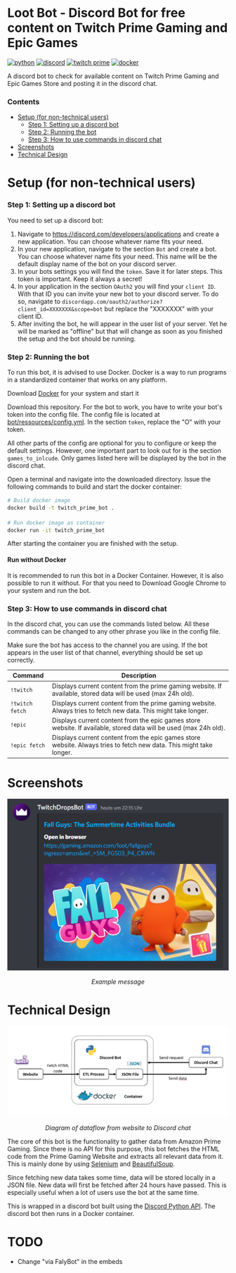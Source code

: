 # Loot Bot - Discord Bot for free content on Twitch Prime Gaming and Epic Games

<p>
    <!-- Python --->
    <a href="https://www.python.org" target="_blank" rel="noreferrer"> <img src="https://img.shields.io/badge/Python-14354C?style=for-the-badge&logo=python&logoColor=white" alt="python"/></a>
    <!-- Discord -->
    <a href="https://discord.com/" target="_blank" rel="noreferrer"> <img src="https://img.shields.io/badge/Discord-36393e?style=for-the-badge&logo=discord&logoColor=white" alt="discord"/></a>
    <!-- Twitch Prime -->
    <a href="https://gaming.amazon.com/home" target="_blank" rel="noreferrer"> <img src="https://img.shields.io/badge/Twitch_Prime-9146FF?style=for-the-badge&logo=twitch&logoColor=white" alt="twitch prime"/></a>
    <!-- Docker -->
    <a href="https://www.docker.com/" target="_blank" rel="noreferrer"> <img src="https://img.shields.io/badge/Docker-0db7ed?style=for-the-badge&logo=docker&logoColor=white" alt="docker"/></a>
</p>

A discord bot to check for available content on Twitch Prime Gaming and Epic Games Store and posting it in the discord 
chat.

### Contents
- [Setup (for non-technical users)](#setup)
  - [Step 1: Setting up a discord bot](#setup1)
  - [Step 2: Running the bot](#setup2)
  - [Step 3: How to use commands in discord chat](#setup3)
- [Screenshots](#screenshots)
- [Technical Design](#design)

<a name="setup"></a>
# Setup (for non-technical users)
<a name="setup1"></a>
### Step 1: Setting up a discord bot
You need to set up a discord bot:
1. Navigate to https://discord.com/developers/applications and create a new application. You can choose whatever name 
fits your need.
2. In your new application, navigate to the section `Bot` and create a bot. You can choose whatever name fits your need. This
name will be the default display name of the bot on your discord server.
3. In your bots settings you will find the `token`. Save it for later steps. This token is important. Keep it always a 
secret!
4. In your application in the section `OAuth2` you will find your `client ID`. With that ID you can invite your new bot to 
your discord server. To do so, navigate to `discordapp.com/oauth2/authorize?client_id=XXXXXXX&scope=bot` but replace 
the "XXXXXXX" with your client ID.
5. After inviting the bot, he will appear in the user list of your server. Yet he will be marked as "offline" but that
will change as soon as you finished the setup and the bot should be running.

<a name="setup2"></a>
### Step 2: Running the bot
To run this bot, it is advised to use Docker. Docker is a way to run programs in a standardized container that works on
any platform. 

Download [Docker](https://www.docker.com/) for your system and start it

Download this repository. For the bot to work, you have to write your bot's token into the config file. The config file 
is located at [bot/ressources/config.yml](bot/ressources/config.yml).
In the section `token`, replace the "O" with your token.

All other parts of the config are optional for you to configure or keep the default settings. However, one important part
to look out for is the section `games_to_inlcude`. Only games listed here will be displayed by the bot in the discord chat.

Open a terminal and navigate into the downloaded directory. Issue the following commands to build and start the docker
container:

```bash
# Build docker image
docker build -t twitch_prime_bot .

# Run docker image as container
docker run -it twitch_prime_bot
```

After starting the container you are finished with the setup.

#### Run without Docker
It is recommended to run this bot in a Docker Container. However, it is also possible to run it without. For that you
need to Download Google Chrome to your system and run the bot.

<a name="setup3"></a>
### Step 3: How to use commands in discord chat
In the discord chat, you can use the commands listed below. All these commands can be changed to any other phrase you like
in the config file.

Make sure the bot has access to the channel you are using. If the bot appears in the user list of that channel, everything
should be set up correctly.

| Command         | Description                                                                                                          |
|-----------------|----------------------------------------------------------------------------------------------------------------------|
| `!twitch`       | Displays current content from the prime gaming website. If available, stored data will be used (max 24h old).        |
| `!twitch fetch` | Displays current content from the prime gaming website. Always tries to fetch new data. This might take longer.      |
| `!epic`         | Displays current content from the epic games store website. If available, stored data will be used (max 24h old).    |
| `!epic fetch`   | Displays current content from the epic games store website. Always tries to fetch new data. This might take longer.  |

<a name="screenshots"></a>
# Screenshots

<p align="center">
    <img src="images/bot_post_example.png">
</p>
<p align="center">
    <i>Example message</i>
</p>

<a name="design"></a>
# Technical Design

<p align="center">
    <img src="images/etl_pipeline.png" alt="icon"/>
</p>
<p align="center">
    <i>Diagram of dataflow from website to Discord chat</i>
</p>

The core of this bot is the functionality to gather data from Amazon Prime Gaming. Since there is no API for this purpose,
this bot fetches the HTML code from the Prime Gaming Website and extracts all relevant data from it. This is mainly done 
by using [Selenium](https://www.selenium.dev/) and [BeautifulSoup](https://beautiful-soup-4.readthedocs.io/en/latest/).

Since fetching new data takes some time, data will be stored locally in a JSON file. New data will first be fetched after
24 hours have passed. This is especially useful when a lot of users use the bot at the same time.

This is wrapped in a discord bot built using the [Discord Python API](https://discordpy.readthedocs.io/en/stable/index.html). The 
discord bot then runs in a Docker container.


# TODO

- Change "via FalyBot" in the embeds
